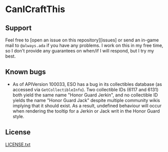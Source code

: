 # CanICraftThis

## Support

Feel free to [open an issue on this repository][issues] or send an in-game mail
to `@always.ada` if you have any problems. I work on this in my free time, so
I don't provide any guarantees on when/if I will respond, but I try my best.

## Known bugs

* As of APIVersion 100033, ESO has a bug in its collectibles database
  (as accessed via `GetCollectibleInfo`). Two collectible IDs (6117 and 6131)
  both yield the same name "Honor Guard Jerkin", and no collectible ID yields
  the name "Honor Guard Jack" despite multiple community wikis implying that
  it should exist. As a result, undefined behaviour will occur when rendering
  the tooltip for a Jerkin or Jack writ in the Honor Guard style.

## License

[LICENSE.txt](LICENSE.txt)
